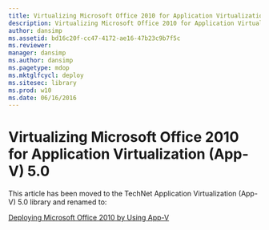 ```yaml
---
title: Virtualizing Microsoft Office 2010 for Application Virtualization (App-V) 5.0
description: Virtualizing Microsoft Office 2010 for Application Virtualization (App-V) 5.0
author: dansimp
ms.assetid: bd16c20f-cc47-4172-ae16-47b23c9b7f5c
ms.reviewer: 
manager: dansimp
ms.author: dansimp
ms.pagetype: mdop
ms.mktglfcycl: deploy
ms.sitesec: library
ms.prod: w10
ms.date: 06/16/2016
---
```



# Virtualizing Microsoft Office 2010 for Application Virtualization (App-V) 5.0


This article has been moved to the TechNet Application Virtualization (App-V) 5.0 library and renamed to:

[Deploying Microsoft Office 2010 by Using App-V](../appv-v5/deploying-microsoft-office-2010-by-using-app-v.md)

 

 





